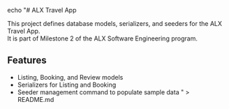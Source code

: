 echo "# ALX Travel App

This project defines database models, serializers, and seeders for the ALX Travel App.  
It is part of Milestone 2 of the ALX Software Engineering program.

## Features
- Listing, Booking, and Review models
- Serializers for Listing and Booking
- Seeder management command to populate sample data
" > README.md
